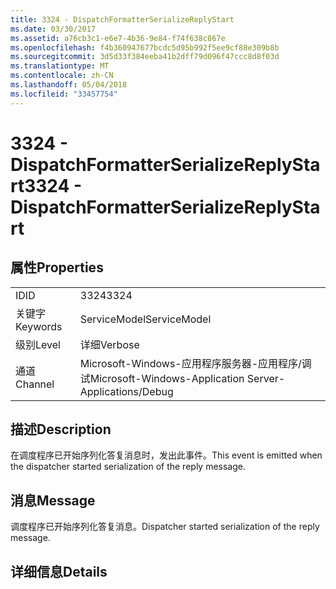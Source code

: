 ```yaml
---
title: 3324 - DispatchFormatterSerializeReplyStart
ms.date: 03/30/2017
ms.assetid: a76cb3c1-e6e7-4b36-9e84-f74f638c867e
ms.openlocfilehash: f4b360947677bcdc5d95b992f5ee9cf88e309b8b
ms.sourcegitcommit: 3d5d33f384eeba41b2dff79d096f47ccc8d8f03d
ms.translationtype: MT
ms.contentlocale: zh-CN
ms.lasthandoff: 05/04/2018
ms.locfileid: "33457754"
---
```

# <a name="3324---dispatchformatterserializereplystart"></a><span data-ttu-id="347d7-102">3324 - DispatchFormatterSerializeReplyStart</span><span class="sxs-lookup"><span data-stu-id="347d7-102">3324 - DispatchFormatterSerializeReplyStart</span></span>
## <a name="properties"></a><span data-ttu-id="347d7-103">属性</span><span class="sxs-lookup"><span data-stu-id="347d7-103">Properties</span></span>  
  
|||  
|-|-|  
|<span data-ttu-id="347d7-104">ID</span><span class="sxs-lookup"><span data-stu-id="347d7-104">ID</span></span>|<span data-ttu-id="347d7-105">3324</span><span class="sxs-lookup"><span data-stu-id="347d7-105">3324</span></span>|  
|<span data-ttu-id="347d7-106">关键字</span><span class="sxs-lookup"><span data-stu-id="347d7-106">Keywords</span></span>|<span data-ttu-id="347d7-107">ServiceModel</span><span class="sxs-lookup"><span data-stu-id="347d7-107">ServiceModel</span></span>|  
|<span data-ttu-id="347d7-108">级别</span><span class="sxs-lookup"><span data-stu-id="347d7-108">Level</span></span>|<span data-ttu-id="347d7-109">详细</span><span class="sxs-lookup"><span data-stu-id="347d7-109">Verbose</span></span>|  
|<span data-ttu-id="347d7-110">通道</span><span class="sxs-lookup"><span data-stu-id="347d7-110">Channel</span></span>|<span data-ttu-id="347d7-111">Microsoft-Windows-应用程序服务器-应用程序/调试</span><span class="sxs-lookup"><span data-stu-id="347d7-111">Microsoft-Windows-Application Server-Applications/Debug</span></span>|  
  
## <a name="description"></a><span data-ttu-id="347d7-112">描述</span><span class="sxs-lookup"><span data-stu-id="347d7-112">Description</span></span>  
 <span data-ttu-id="347d7-113">在调度程序已开始序列化答复消息时，发出此事件。</span><span class="sxs-lookup"><span data-stu-id="347d7-113">This event is emitted when the dispatcher started serialization of the reply message.</span></span>  
  
## <a name="message"></a><span data-ttu-id="347d7-114">消息</span><span class="sxs-lookup"><span data-stu-id="347d7-114">Message</span></span>  
 <span data-ttu-id="347d7-115">调度程序已开始序列化答复消息。</span><span class="sxs-lookup"><span data-stu-id="347d7-115">Dispatcher started serialization of the reply message.</span></span>  
  
## <a name="details"></a><span data-ttu-id="347d7-116">详细信息</span><span class="sxs-lookup"><span data-stu-id="347d7-116">Details</span></span>
